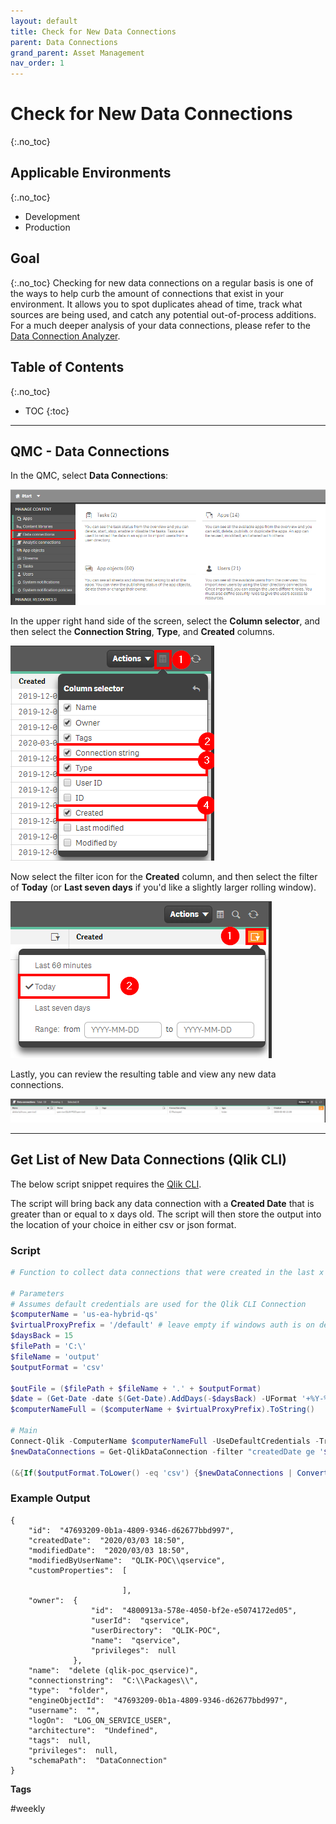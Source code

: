 ```yaml
---
layout: default
title: Check for New Data Connections
parent: Data Connections
grand_parent: Asset Management
nav_order: 1
---
```


# Check for New Data Connections <i class="fas fa-dolly-flatbed fa-xs" title="Shipped | Native Capability"></i> <i class="fas fa-file-code fa-xs" title="API | Requires Script"></i>
{:.no_toc}

## Applicable Environments
{:.no_toc}
- Development
- Production

## Goal
{:.no_toc}
Checking for new data connections on a regular basis is one of the ways to help curb the amount of connections that exist in your environment. It allows you to spot duplicates ahead of time, track what sources are being used, and catch any potential out-of-process additions. For a much deeper analysis of your data connections, please refer to the [Data Connection Analyzer](../../tooling/data_connection_analyzer.md).

## Table of Contents
{:.no_toc}

* TOC
{:toc}
-------------------------

## QMC - Data Connections <i class="fas fa-dolly-flatbed fa-xs" title="Shipped | Native Capability"></i>

In the QMC, select **Data Connections**:

[![check_new_data_connections_native_1.png](images/check_new_data_connections_native_1.png)](https://raw.githubusercontent.com/qs-admin-guide/qs-admin-guide/master/docs/asset_management/data_connections/images/check_new_data_connections_native_1.png)

In the upper right hand side of the screen, select the **Column selector**, and then select the **Connection String**, **Type**, and **Created** columns.

[![check_new_data_connections_native_2.png](images/check_new_data_connections_native_2.png)](https://raw.githubusercontent.com/qs-admin-guide/qs-admin-guide/master/docs/asset_management/data_connections/images/check_new_data_connections_native_2.png)

Now select the filter icon for the **Created** column, and then select the filter of **Today** (or **Last seven days** if you'd like a slightly larger rolling window).

[![check_new_data_connections_native_3.png](images/check_new_data_connections_native_3.png)](https://raw.githubusercontent.com/qs-admin-guide/qs-admin-guide/master/docs/asset_management/data_connections/images/check_new_data_connections_native_3.png)

Lastly, you can review the resulting table and view any new data connections.

[![check_new_data_connections_native_4.png](images/check_new_data_connections_native_4.png)](https://raw.githubusercontent.com/qs-admin-guide/qs-admin-guide/master/docs/asset_management/data_connections/images/check_new_data_connections_native_4.png)

-------------------------

## Get List of New Data Connections (Qlik CLI) <i class="fas fa-file-code fa-xs" title="API | Requires Script"></i>

The below script snippet requires the [Qlik CLI](../../tooling/qlik_cli.md).

The script will bring back any data connection with a **Created Date** that is greater than or equal to x days old. The script will then store the output into the location of your choice in either csv or json format.

### Script
```powershell
# Function to collect data connections that were created in the last x days

# Parameters
# Assumes default credentials are used for the Qlik CLI Connection
$computerName = 'us-ea-hybrid-qs'
$virtualProxyPrefix = '/default' # leave empty if windows auth is on default VP
$daysBack = 15
$filePath = 'C:\'
$fileName = 'output'
$outputFormat = 'csv'

$outFile = ($filePath + $fileName + '.' + $outputFormat)
$date = (Get-Date -date $(Get-Date).AddDays(-$daysBack) -UFormat '+%Y-%m-%dT%H:%M:%S.000Z').ToString()
$computerNameFull = ($computerName + $virtualProxyPrefix).ToString()

# Main
Connect-Qlik -ComputerName $computerNameFull -UseDefaultCredentials -TrustAllCerts
$newDataConnections = Get-QlikDataConnection -filter "createdDate ge '$date'" -full

(&{If($outputFormat.ToLower() -eq 'csv') {$newDataConnections | ConvertTo-Csv -NoTypeInformation | Set-Content $outFile} Else {$newDataConnections | ConvertTo-Json | Set-Content $outFile}})
```

### Example Output
```
{
    "id":  "47693209-0b1a-4809-9346-d62677bbd997",
    "createdDate":  "2020/03/03 18:50",
    "modifiedDate":  "2020/03/03 18:50",
    "modifiedByUserName":  "QLIK-POC\\qservice",
    "customProperties":  [

                         ],
    "owner":  {
                  "id":  "4800913a-578e-4050-bf2e-e5074172ed05",
                  "userId":  "qservice",
                  "userDirectory":  "QLIK-POC",
                  "name":  "qservice",
                  "privileges":  null
              },
    "name":  "delete (qlik-poc_qservice)",
    "connectionstring":  "C:\\Packages\\",
    "type":  "folder",
    "engineObjectId":  "47693209-0b1a-4809-9346-d62677bbd997",
    "username":  "",
    "logOn":  "LOG_ON_SERVICE_USER",
    "architecture":  "Undefined",
    "tags":  null,
    "privileges":  null,
    "schemaPath":  "DataConnection"
}
```

**Tags**

#weekly
